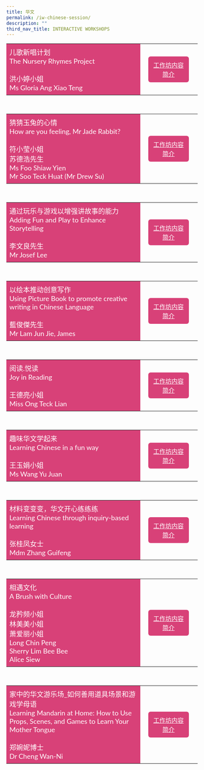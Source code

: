 ```yaml
---
title: 华文
permalink: /iw-chinese-session/
description: ""
third_nav_title: INTERACTIVE WORKSHOPS
---
```

<style>
    .btn1{
    font-size: 16px;
    font-family:Lato,sans-serif;
    background-color: #d84178;
    padding: 10px 13px;
    margin: -5px 13px;
    border-radius: 6px;
    width: 60%;
    text-align: center;
    display:block;
    }
     .btn1:hover {
background-color: lightgrey;!important;
}
.content a {
margin-bottom:0rem;
text-decoration:none;
}
@media only screen and (max-width: 600px) {
    .btn1 {
      width:74%
    }
}
</style>

<table style="border-collapse: collapse;
  width: 100%;">
  <tbody><tr>
    <td style="border: none; width: 70%;
  text-align: left;padding: 8px;background-color:#d84178;color:#fff;font-family:Lato,sans-serif;font-size: 18px;">儿歌新唱计划<br>The Nursery Rhymes Project<br><br>洪小婷小姐<br>
Ms Gloria Ang Xiao Teng<br>
</td>
    <td style="border: none;
  text-align: left;padding: 8px;width: 50%;font-family:Lato,sans-serif;">
 <a href="/iw-cl-ms-gloria-ang-xiao-teng/" class="btn1" style="color:#fff;">工作坊内容简介</a>
</td>
    </tr>
</tbody></table>

<br>
<table style="border-collapse: collapse;
  width: 100%;">
  <tbody><tr>
    <td style="border: none; width: 70%;
  text-align: left;padding: 8px;background-color:#d84178;color:#fff;font-family:Lato,sans-serif;font-size: 18px;">猜猜玉兔的心情<br>How are you feeling, Mr Jade Rabbit? <br><br>符小莹小姐<br>苏德浩先生<br>
Ms Foo Shiaw Yien<br>
Mr Soo Teck Huat (Mr Drew Su)<br>
            </td>
    <td style="border: none;
  text-align: left;padding: 8px;width: 40%;font-family:Lato,sans-serif;">
 <a href="/iw-cl-ms-foo-shiaw-yien-mr-soo-teck-huat/" class="btn1" style="color:#fff;">工作坊内容简介</a>
</td>
    </tr>
</tbody></table>

<br>
<table style="border-collapse: collapse;
  width: 100%;">
  <tbody><tr>
    <td style="border: none; width: 70%;
  text-align: left;padding: 8px;background-color:#d84178;color:#fff;font-family:Lato,sans-serif;font-size: 18px;">通过玩乐与游戏以增强讲故事的能力<br>Adding Fun and Play to Enhance Storytelling<br><br>李文良先生<br>
Mr Josef Lee<br>
            </td>
    <td style="border: none;
  text-align: left;padding: 8px;width: 40%;font-family:Lato,sans-serif;">
 <a href="/iw-cl-mr-josef-lee/" class="btn1" style="color:#fff;">工作坊内容简介</a>
</td>
    </tr>
</tbody></table>
<br>
<table style="border-collapse: collapse;
  width: 100%;">
  <tbody><tr>
    <td style="border: none; width: 70%;
  text-align: left;padding: 8px;background-color:#d84178;color:#fff;font-family:Lato,sans-serif;font-size: 18px;">以绘本推动创意写作<br>Using Picture Book to promote creative writing in Chinese Language<br><br>藍俊傑先生<br>
Mr Lam Jun Jie, James<br>
</td>
    <td style="border: none;
  text-align: left;padding: 8px;width: 50%;font-family:Lato,sans-serif;">
 <a href="/iw-cl-mr-lam-jun-jie-james/" class="btn1" style="color:#fff;">工作坊内容简介</a>
</td>
    </tr>
</tbody></table>

<br>
<table style="border-collapse: collapse;
  width: 100%;">
  <tbody><tr>
    <td style="border: none; width: 70%;
  text-align: left;padding: 8px;background-color:#d84178;color:#fff;font-family:Lato,sans-serif;font-size: 18px;">阅读.悦读<br>Joy in Reading <br><br>王德亮小姐<br>
Miss Ong Teck Lian<br>
            </td>
    <td style="border: none;
  text-align: left;padding: 8px;width: 30%;font-family:Lato,sans-serif;">
 <a href="/iw-cl-miss-ong-teck-lian/" class="btn1" style="color:#fff;">工作坊内容简介</a>
</td>
    </tr>
</tbody></table>

<br>
<table style="border-collapse: collapse;
  width: 100%;">
  <tbody><tr>
    <td style="border: none; width: 70%;
  text-align: left;padding: 8px;background-color:#d84178;color:#fff;font-family:Lato,sans-serif;font-size: 18px;">趣味华文学起来<br>Learning Chinese in a fun way&nbsp;&nbsp;<br><br>王玉娟小姐<br>
Ms Wang Yu Juan<br>
  </td>
    <td style="border: none;
  text-align: left;padding: 8px;width: 40%;font-family:Lato,sans-serif;">
 <a href="/iw-cl-ms-wang-yu-juan/" class="btn1" style="color:#fff;">工作坊内容简介</a>
</td>
    </tr>
</tbody></table>

<br>
<table style="border-collapse: collapse;
  width: 100%;">
  <tbody><tr>
    <td style="border: none; width: 70%;
  text-align: left;padding: 8px;background-color:#d84178;color:#fff;font-family:Lato,sans-serif;font-size: 18px;">材料变变变，华文开心练练练<br>Learning Chinese through inquiry-based learning<br><br>张桂凤女士<br>
Mdm Zhang Guifeng<br>
            </td>
    <td style="border: none;
  text-align: left;padding: 8px;width: 40%;font-family:Lato,sans-serif;">
 <a href="/iw-cl-mdm-zhang-guifeng/" class="btn1" style="color:#fff;">工作坊内容简介</a>
</td>
    </tr>
</tbody></table>

<br>
<table style="border-collapse: collapse;
  width: 100%;">
  <tbody><tr>
    <td style="border: none; width: 70%;
  text-align: left;padding: 8px;background-color:#d84178;color:#fff;font-family:Lato,sans-serif;font-size: 18px;"> 相遇文化<br>A Brush with Culture <br><br>龙矜频小姐<br>林美美小姐<br>萧爱丽小姐<br>
Long Chin Peng<br>Sherry Lim Bee Bee<br>Alice Siew<br>
 </td>
    <td style="border: none;
  text-align: left;padding: 8px;width: 40%;font-family:Lato,sans-serif;">
 <a href="/iw-cl-long-chin-peng-sherry-lim-bee-bee/" class="btn1" style="color:#fff;">工作坊内容简介</a>
</td>
    </tr>
</tbody></table>

<br>
<table style="border-collapse: collapse;
  width: 100%;">
  <tbody><tr>
    <td style="border: none; width: 70%;
  text-align: left;padding: 8px;background-color:#d84178;color:#fff;font-family:Lato,sans-serif;font-size: 18px;"> 家中的华文游乐场_如何善用道具场景和游戏学母语<br>Learning Mandarin at Home: How to Use Props, Scenes, and Games to Learn Your Mother Tongue <br><br>郑婉妮博士<br>
Dr Cheng Wan-Ni<br></td>
    <td style="border: none;
  text-align: left;padding: 8px;width: 40%;font-family:Lato,sans-serif;">
 <a href="/sc-cl-dr-cheng-wan-ni/" class="btn1" style="color:#fff;">工作坊内容简介</a>
</td>
    </tr>
</tbody></table>